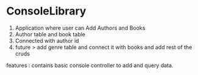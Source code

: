 ﻿# ConsoleLibrary

1. Application where user can Add Authors and Books
2. Author table and book table
3. Connected with author id
4. future > add genre table and connect it with books and add rest of the cruds

features : contains basic console controller to add and query data.
